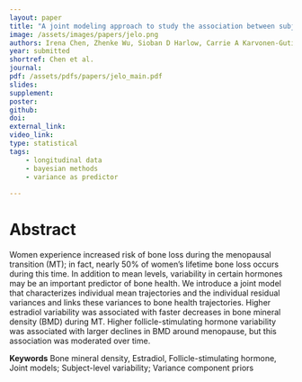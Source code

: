 ```yaml
---
layout: paper
title: "A joint modeling approach to study the association between subject-level longitudinal marker variabilities and repeated outcomes"
image: /assets/images/papers/jelo.png
authors: Irena Chen, Zhenke Wu, Sioban D Harlow, Carrie A Karvonen-Gutierrez, Michelle M Hood, Michael R Elliott
year: submitted
shortref: Chen et al.
journal:
pdf: /assets/pdfs/papers/jelo_main.pdf
slides: 
supplement: 
poster: 
github: 
doi: 
external_link: 
video_link: 
type: statistical
tags:
    - longitudinal data
    - bayesian methods
    - variance as predictor
 
---
```


# Abstract

Women experience increased risk of bone loss during the menopausal transition (MT); in fact, nearly 50% of women’s lifetime bone loss occurs during this time. In addition to mean levels, variability in certain hormones may be an important predictor of bone health. We introduce a joint model that characterizes individual mean trajectories and the individual residual variances and links these variances to bone health trajectories. Higher estradiol variability was associated with faster decreases in bone mineral density (BMD) during MT. Higher follicle-stimulating hormone variability was associated with larger declines in BMD around menopause, but this association was moderated over time.

**Keywords** Bone mineral density, Estradiol, Follicle-stimulating hormone, Joint models; Subject-level variability; Variance component priors
